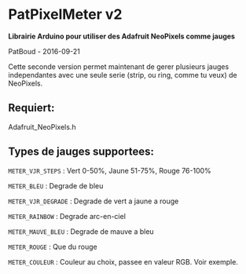 # PatPixelMeter v2

**Librairie Arduino pour utiliser des Adafruit NeoPixels comme jauges**

PatBoud - 2016-09-21



Cette seconde version permet maintenant de gerer plusieurs jauges independantes
avec une seule serie (strip, ou ring, comme tu veux) de NeoPixels.

## Requiert:

Adafruit_NeoPixels.h



## Types de jauges supportees:

`METER_VJR_STEPS` : Vert 0-50%, Jaune 51-75%, Rouge 76-100%

`METER_BLEU` : Degrade de bleu

`METER_VJR_DEGRADE` : Degrade de vert a jaune a rouge

`METER_RAINBOW` : Degrade arc-en-ciel

`METER_MAUVE_BLEU` : Degrade de mauve a bleu

`METER_ROUGE` : Que du rouge

`METER_COULEUR` : Couleur au choix, passee en valeur RGB. Voir exemple.
